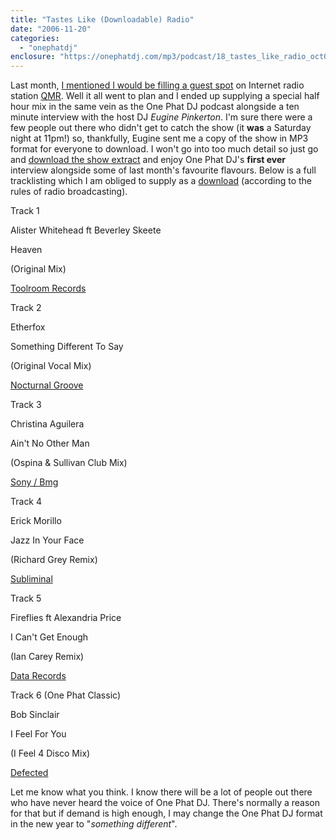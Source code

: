 ```yaml
---
title: "Tastes Like (Downloadable) Radio"
date: "2006-11-20"
categories: 
  - "onephatdj"
enclosure: "https://onephatdj.com/mp3/podcast/18_tastes_like_radio_oct06.mp3 "
---
```


Last month, [I mentioned I would be filling a guest spot](https://www.simonjobling.com/?p=235) on Internet radio station [QMR](https://www.qmr.fm/). Well it all went to plan and I ended up supplying a special half hour mix in the same vein as the One Phat DJ podcast alongside a ten minute interview with the host DJ _Eugine Pinkerton_. I'm sure there were a few people out there who didn't get to catch the show (it **was** a Saturday night at 11pm!) so, thankfully, Eugine sent me a copy of the show in MP3 format for everyone to download. I won't go into too much detail so just go and [download the show extract](https://www.onephatdj.com/mp3/radio/tastes_like_radio_14.10.2006_interview_edit.mp3) and enjoy One Phat DJ's **first ever** interview alongside some of last month's favourite flavours. Below is a full tracklisting which I am obliged to supply as a [download](https://www.simonjobling.com/wp-content/uploads/2006/11/tastes_like_radio_tracklistings.txt "Tastes Like Radio 14.10.2006 Tracklistings") (according to the rules of radio broadcasting).

Track 1

Alister Whitehead ft Beverley Skeete

Heaven

(Original Mix)

[Toolroom Records](https://www.toolroomrecords.co.uk/)

Track 2

Etherfox

Something Different To Say

(Original Vocal Mix)

[Nocturnal Groove](https://www.nocturnalgroove.co.uk/)

Track 3

Christina Aguilera

Ain't No Other Man

(Ospina & Sullivan Club Mix)

[Sony / Bmg](https://www.sonybmg.com/)

Track 4

Erick Morillo

Jazz In Your Face

(Richard Grey Remix)

[Subliminal](https://www.subliminalrecords.com/)

Track 5

Fireflies ft Alexandria Price

I Can't Get Enough

(Ian Carey Remix)

[Data Records](https://www.ministryofsound.com/)

Track 6 (One Phat Classic)

Bob Sinclair

I Feel For You

(I Feel 4 Disco Mix)

[Defected](https://www.defected.com/)

Let me know what you think. I know there will be a lot of people out there who have never heard the voice of One Phat DJ. There's normally a reason for that but if demand is high enough, I may change the One Phat DJ format in the new year to "_something different_".
